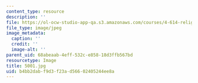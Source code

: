 ```yaml
---
content_type: resource
description: ''
file: https://ol-ocw-studio-app-qa.s3.amazonaws.com/courses/4-614-religious-architecture-and-islamic-cultures-fall-2002/b4bb2dabf9d3f23ad56602405244ee8a_5001.jpg
file_type: image/jpeg
image_metadata:
  caption: ''
  credit: ''
  image-alt: ''
parent_uid: 68abeaab-4eff-532c-e858-18d3ffb567bd
resourcetype: Image
title: 5001.jpg
uid: b4bb2dab-f9d3-f23a-d566-02405244ee8a
---
```

